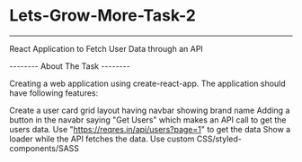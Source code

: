 # Lets-Grow-More-Task-2

---------------------------------------

React Application to Fetch User Data through an API

-------- About The Task --------


Creating a web application using create-react-app. The application should have following features:

Create a user card grid layout having navbar showing brand name
Adding a button in the navabr saying "Get Users" which makes an API call to get the users data.
Use "https://reqres.in/api/users?page=1" to get the data
Show a loader while the API fetches the data.
Use custom CSS/styled-components/SASS
